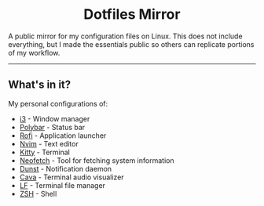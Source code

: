 <h1 align=center>Dotfiles Mirror</h1>

A public mirror for my configuration files on Linux. This does not include everything, but I made the essentials public so others can replicate portions of my workflow.

----

<h2>What's in it?</h2>

My personal configurations of:
- [i3](https://i3wm.org/) - Window manager
- [Polybar](https://github.com/polybar/polybar) - Status bar
- [Rofi](https://github.com/davatorium/rofi) - Application launcher
- [Nvim](https://neovim.io/) - Text editor
- [Kitty](https://github.com/kovidgoyal/kitty) - Terminal
- [Neofetch](https://github.com/dylanaraps/neofetch) - Tool for fetching system information
- [Dunst](https://github.com/dunst-project/dunst) - Notification daemon
- [Cava](https://github.com/karlstav/cava) - Terminal audio visualizer
- [LF](https://github.com/gokcehan/lf) - Terminal file manager
- [ZSH](https://www.zsh.org/) - Shell
